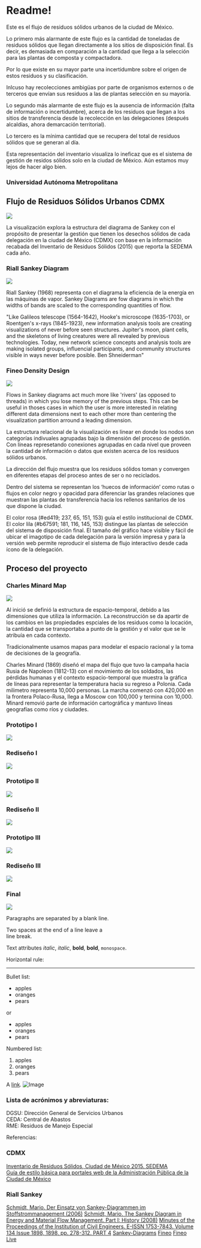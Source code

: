# Readme!

Este es el flujo de residuos sólidos urbanos de la ciudad de México.

Lo primero más alarmante de este flujo es la cantidad de toneladas de residuos sólidos que llegan directamente a los sitios de disposición final. Es decir, es demasiada en comparación a la cantidad que llega a la selección para las plantas de composta y compactadora.

Por lo que existe en su mayor parte una incertidumbre sobre el origen de estos residuos y su clasificación.

Inlcuso hay recolecciones ambigüas por parte de organismos externos o de terceros que envían sus residuos a las de plantas selección en su mayoría.

Lo segundo más alarmante de este flujo es la ausencia de información (falta de información o incertidumbre), acerca de los residuos que llegan a los sitios de transferencia desde la recolección en las delegaciones (después alcaldías, ahora demarcación territorial).

Lo tercero es la mínima cantidad que se recupera del total de residuos sólidos que se generan al día.

Esta representación del inventario visualiza lo ineficaz que es el sistema de gestión de residos sólidos solo en la ciudad de México. Aún estamos muy lejos de hacer algo bien.

### Universidad Autónoma Metropolitana

## Flujo de Residuos Sólidos Urbanos CDMX

<img src="data/FlujoDeResiduosSolidosUrbanos.png">

La visualización explora la estructura del diagrama de Sankey con el propósito de presentar la gestión que tienen los desechos sólidos de cada delegación en la ciudad de México (CDMX) con base en la información recabada del Inventario de Residuos Sólidos (2015) que reporta la SEDEMA cada año.

### Riall Sankey Diagram

<img src="data/DiagramRiallSankey.png">

Riall Sankey (1968) representa con el diagrama la eficiencia de la energía en las máquinas de vapor. Sankey Diagrams are fow diagrams in which the widths of bands are scaled to the corresponding quantities of flow.

"Like Galileos telescope (1564-1642), Hooke's microscope (1635-1703), or Roentgen's x-rays (1845-1923), new information analysis tools are creating visualizations of never before seen structures. Jupiter's moon, plant cells, and the skeletons of living creatures were all revealed by previous technologies. Today, new network science concepts and analysis tools are making isolated groups, influencial participants, and community structures visible in ways never before posible. Ben Shneiderman"

### Fineo Density Design

<img src="data/FineoDensityDesign.jpg">

Flows in Sankey diagrams act much more like 'rivers' (as opposed to threads) in which you lose memory of the previous steps. This can be useful in thoses cases in which the user is more interested in relating different data dimensions next to each other more than centering the visualization partition arround a leading dimension.

La estructura relacional de la visualización es linear en donde los nodos son categorías indivuales agrupadas bajo la dimensión del proceso de gestión. Con líneas represetando conexiones agrupadas en cada nivel que proveen la cantidad de información o datos que existen acerca de los residuos sólidos urbanos.

La dirección del flujo muestra que los residuos sólidos toman y convergen en diferentes etapas del proceso antes de ser o no reciclados.

Dentro del sistema se representan los ‘huecos de información’ como rutas o flujos en color negro y opacidad para diferenciar las grandes relaciones que muestran las plantas de transferencia hacia los rellenos sanitarios de los que dispone la ciudad.

El color rosa (#ed419; 237, 65, 151, 153) guía el estilo institucional de CDMX. El color lila (#b67591; 181, 116, 145, 153) distingue las plantas de selección del sistema de disposición final. El tamaño del gráfico hace visible y fácil de ubicar el imagotipo de cada delegación para la versión impresa y para la versión web permite reproducir el sistema de flujo interactivo desde cada ícono de la delegación.

## Proceso del proyecto

### Charles Minard Map

<img src="data/MapCharlesMinard.png">

Al inició se definió la estructura de espacio-temporal, debido a las dimensiones que utiliza la información. La reconstrucción se da apartir de los cambios en las propiedades espciales de los residuos como la locación, la cantidad que se transportaba a punto de la gestión y el valor que se le atribuía en cada contexto.

Tradicionalmente usamos mapas para modelar el espacio racional y la toma de decisiones de la geografía.

Charles Minard (1869) diseñó el mapa del flujo que tuvo la campaña hacia Rusia de Napoleon (1812-13) con el movimiento de los soldados, las pérdidas humanas y el contexto espacio-temporal que muestra la gráfica de líneas para representar la temperatura hacia su regreso a Polonia.
Cada milimetro representa 10,000 personas. La marcha comenzó con 420,000 en la frontera Polaco-Rusa, llega a Moscow con 100,000 y termina con 10,000. Minard removió parte de información cartográfica y mantuvo líneas geografías como ríos y ciudades.

### Prototipo I

<img src="data/PrototipoI.png">

### Rediseño I

<img src="data/RedisenoI.jpg">

### Prototipo II

<img src="data/PrototipoII.jpg">

### Rediseño II

<img src="data/RedisenoII.jpg">

### Prototipo III

<img src="data/PrototipoIII.png">

### Rediseño III

<img src="data/RedisenoIII.jpg">

### Final

<img src="data/FlujoMinardFinal.png">

Paragraphs are separated
by a blank line.

Two spaces at the end of a line leave a  
line break.

Text attributes _italic_, _italic_, **bold**, **bold**, `monospace`.

Horizontal rule:

---

Bullet list:

- apples
- oranges
- pears

or

- apples
- oranges
- pears

Numbered list:

1. apples
2. oranges
3. pears

A [link](http://example.com).
![Image](https://upload.wikimedia.org/wikipedia/commons/f/f0/Image_icon.png)

### Lista de acrónimos y abreviaturas:

DGSU: Dirección General de Servicios Urbanos  
CEDA: Central de Abastos  
RME: Residuos de Manejo Especial

Referencias:

### CDMX

[Inventario de Residuos Sólidos, Ciudad de México 2015. SEDEMA](http://www.cms.sedema.cdmx.gob.mx/storage/app/media/IRS-2015-14-dic-2016.compressed.pdf)  
[Guía de estilo básica para portales web de la Administración Pública de la Ciudad de México](http://www.cdmx.gob.mx/storage/app/media/Guia_Estilos_Sitios_Web_CDMX_v.1.3.pdf)

### Riall Sankey

[Schmidt, Mario. Der Einsatz von Sankey-Diagrammen im Stoffstrommanagement (2006)](https://www.econstor.eu/bitstream/10419/97580/1/786508884.pdf)
[Schmidt, Mario. The Sankey Diagram in Energy and Material Flow Management. Part I: History (2008)](http://onlinelibrary.wiley.com/doi/10.1111/j.1530-9290.2008.00004.x/full=)
[Minutes of the Proceedings of the Institution of Civil Engineers. E-ISSN 1753-7843. Volume 134 Issue 1898, 1898, pp. 278-312. PART 4](http://www.icevirtuallibrary.com/doi/abs/10.1680/imotp.1898.19100)
[Sankey-Diagrams](http://www.sankey-diagrams.com/)
[Fineo](http://www.densitydesign.org/research/fineo/)
[Fineo Live](http://fineo.densitydesign.org/custom/vis/index.php?tablename=set131487359439&submit=Visualize)
